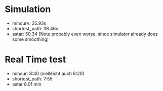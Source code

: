 # Simulation
- mincurv: 35.93s
- shortest_path: 38.46s
- astar: 50.34 (Note probably even worse, since simulator already does some smoothing)

# Real Time test
- mincur: 8:40 (vielleicht auch 8:20)
- shortest_path: 7:55
- astar 8.01 min